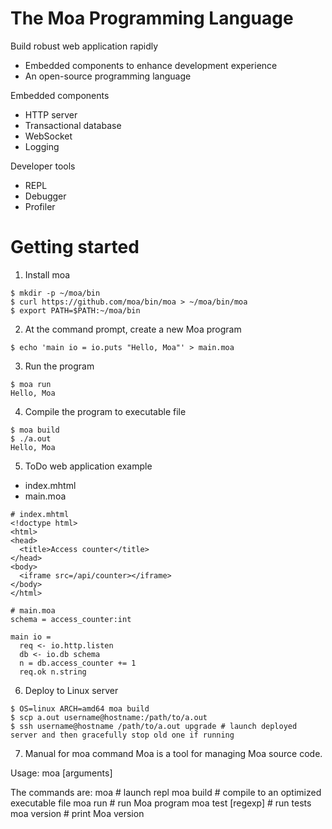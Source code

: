 # The Moa Programming Language
Build robust web application rapidly
- Embedded components to enhance development experience
- An open-source programming language

Embedded components
- HTTP server
- Transactional database
- WebSocket
- Logging

Developer tools
- REPL
- Debugger
- Profiler



# Getting started

1. Install moa
```
$ mkdir -p ~/moa/bin
$ curl https://github.com/moa/bin/moa > ~/moa/bin/moa
$ export PATH=$PATH:~/moa/bin
```

2. At the command prompt, create a new Moa program
```
$ echo 'main io = io.puts "Hello, Moa"' > main.moa
```

3. Run the program
```
$ moa run
Hello, Moa
```

4. Compile the program to executable file
```
$ moa build
$ ./a.out
Hello, Moa
```

5. ToDo web application example
- index.mhtml
- main.moa

```
# index.mhtml
<!doctype html>
<html>
<head>
  <title>Access counter</title>
</head>
<body>
  <iframe src=/api/counter></iframe>
</body>
</html>
```

```
# main.moa
schema = access_counter:int

main io =
  req <- io.http.listen
  db <- io.db schema
  n = db.access_counter += 1
  req.ok n.string
```

6. Deploy to Linux server
```
$ OS=linux ARCH=amd64 moa build
$ scp a.out username@hostname:/path/to/a.out
$ ssh username@hostname /path/to/a.out upgrade # launch deployed server and then gracefully stop old one if running
```



7. Manual for moa command
Moa is a tool for managing Moa source code.

Usage:
  moa <command> [arguments]

The commands are:
  moa               # launch repl
  moa build         # compile to an optimized executable file
  moa run           # run Moa program
  moa test [regexp] # run tests
  moa version       # print Moa version
